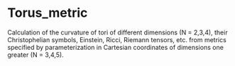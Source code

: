 # Torus_metric
Calculation of the curvature of tori of different dimensions (N = 2,3,4), their Christophelian symbols, Einstein, Ricci, Riemann tensors, etc. from metrics specified by parameterization in Cartesian coordinates of dimensions one greater (N = 3,4,5).
